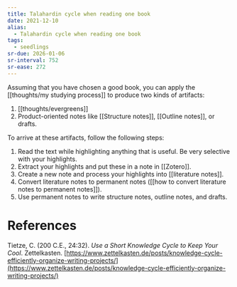 ```yaml
---
title: Talahardin cycle when reading one book
date: 2021-12-10
alias:
  - Talahardin cycle when reading one book
tags:
  - seedlings
sr-due: 2026-01-06
sr-interval: 752
sr-ease: 272
---
```

Assuming that you have chosen a good book, you can apply the [[thoughts/my studying process]] to produce two kinds of artifacts:
1. [[thoughts/evergreens]]
2. Product-oriented notes like [[Structure notes]], [[Outline notes]], or drafts.

To arrive at these artifacts, follow the following steps:
1. Read the text while highlighting anything that is useful. Be very selective with your highlights.
2. Extract your highlights and put these in a note in [[Zotero]].
3. Create a new note and process your highlights into [[literature notes]].
4. Convert literature notes to permanent notes ([[how to convert literature notes to permanent notes]]).
5. Use permanent notes to write structure notes, outline notes, and drafts.

# References

Tietze, C. (200 C.E., 24:32). *Use a Short Knowledge Cycle to Keep Your Cool*. Zettelkasten. [https://www.zettelkasten.de/posts/knowledge-cycle-efficiently-organize-writing-projects/](https://www.zettelkasten.de/posts/knowledge-cycle-efficiently-organize-writing-projects/)